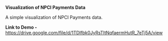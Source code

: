 **Visualization of NPCI Payments Data**

A simple visualization of NPCI Payments data.

**Link to Demo -** https://drive.google.com/file/d/1TDlfbk0JyRsTItNqfaermHutR_7eTj5A/view 
